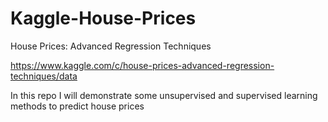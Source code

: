 # Kaggle-House-Prices
House Prices: Advanced Regression Techniques

https://www.kaggle.com/c/house-prices-advanced-regression-techniques/data

In this repo I will demonstrate some unsupervised and supervised learning methods to predict house prices 


